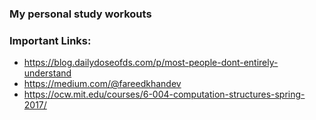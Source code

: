 ### My personal study workouts


### Important Links:
- https://blog.dailydoseofds.com/p/most-people-dont-entirely-understand
- https://medium.com/@fareedkhandev
- https://ocw.mit.edu/courses/6-004-computation-structures-spring-2017/

